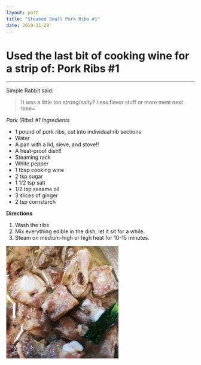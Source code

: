 ```yaml
---
layout: post
title: "Steamed Small Pork Ribs #1"
date: 2019-11-29
---
```

# Used the last bit of cooking wine for a strip of: Pork Ribs \#1
---
Simple Rabbit said:
> It was a little too strong/salty?
> Less flavor stuff or more meat next time~

*Pork (Ribs) #1 Ingredients*
* 1 pound of pork ribs, cut into individual rib sections
* Water
* A pan with a lid, sieve, and stove!!
* A heat-proof dish!!
* Steaming rack
* White pepper
* 1 tbsp cooking wine
* 2 tsp sugar
* 1 1/2 tsp salt
* 1/2 tsp sesame oil
* 3 slices of ginger
* 2 tsp cornstarch

**Directions**
1. Wash the ribs
2. Mix everything edible in the dish, let it sit for a while.
3. Steam on medium-high or high heat for 10-15 minutes.

![Pork # 1 Photo](/../../../images/posts/pork_1.jpg)

